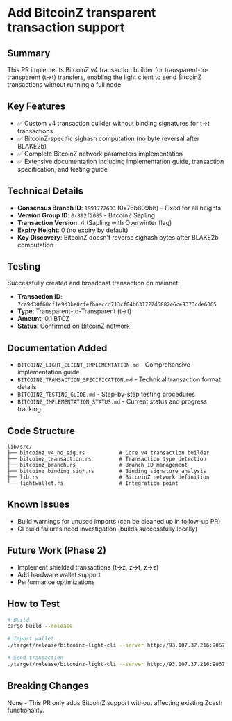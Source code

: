 # Add BitcoinZ transparent transaction support

## Summary
This PR implements BitcoinZ v4 transaction builder for transparent-to-transparent (t→t) transfers, enabling the light client to send BitcoinZ transactions without running a full node.

## Key Features
- ✅ Custom v4 transaction builder without binding signatures for t→t transactions
- ✅ BitcoinZ-specific sighash computation (no byte reversal after BLAKE2b)
- ✅ Complete BitcoinZ network parameters implementation
- ✅ Extensive documentation including implementation guide, transaction specification, and testing guide

## Technical Details
- **Consensus Branch ID**: `1991772603` (0x76b809bb) - Fixed for all heights
- **Version Group ID**: `0x892f2085` - BitcoinZ Sapling
- **Transaction Version**: 4 (Sapling with Overwinter flag)
- **Expiry Height**: 0 (no expiry by default)
- **Key Discovery**: BitcoinZ doesn't reverse sighash bytes after BLAKE2b computation

## Testing
Successfully created and broadcast transaction on mainnet:
- **Transaction ID**: `7ca9d30f60cf1e9d3be0cfefbaeccd713cf04b631722d5882e6ce9373cde6065`
- **Type**: Transparent-to-Transparent (t→t)
- **Amount**: 0.1 BTCZ
- **Status**: Confirmed on BitcoinZ network

## Documentation Added
- `BITCOINZ_LIGHT_CLIENT_IMPLEMENTATION.md` - Comprehensive implementation guide
- `BITCOINZ_TRANSACTION_SPECIFICATION.md` - Technical transaction format details
- `BITCOINZ_TESTING_GUIDE.md` - Step-by-step testing procedures
- `BITCOINZ_IMPLEMENTATION_STATUS.md` - Current status and progress tracking

## Code Structure
```
lib/src/
├── bitcoinz_v4_no_sig.rs           # Core v4 transaction builder
├── bitcoinz_transaction.rs         # Transaction type detection
├── bitcoinz_branch.rs              # Branch ID management
├── bitcoinz_binding_sig*.rs        # Binding signature analysis
├── lib.rs                          # BitcoinZ network definition
└── lightwallet.rs                  # Integration point
```

## Known Issues
- Build warnings for unused imports (can be cleaned up in follow-up PR)
- CI build failures need investigation (builds successfully locally)

## Future Work (Phase 2)
- Implement shielded transactions (t→z, z→t, z→z)
- Add hardware wallet support
- Performance optimizations

## How to Test
```bash
# Build
cargo build --release

# Import wallet
./target/release/bitcoinz-light-cli --server http://93.107.37.216:9067 import "seed phrase"

# Send transaction
./target/release/bitcoinz-light-cli --server http://93.107.37.216:9067 send "t1Address" 0.1
```

## Breaking Changes
None - This PR only adds BitcoinZ support without affecting existing Zcash functionality.
